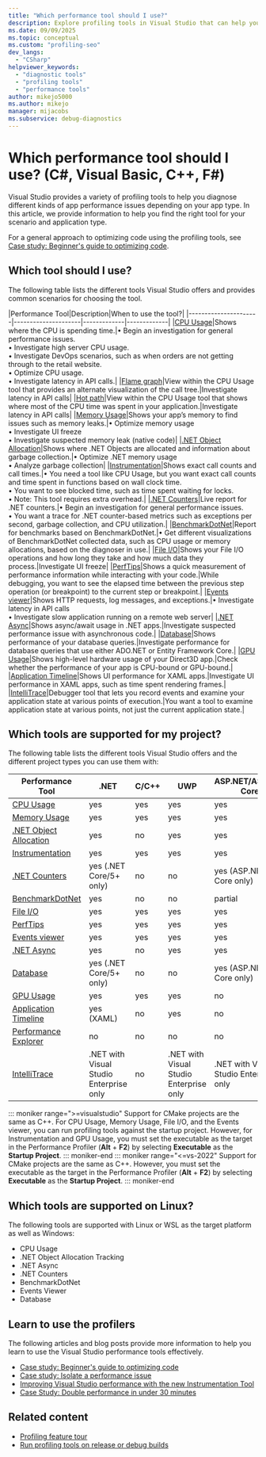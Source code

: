 ```yaml
---
title: "Which performance tool should I use?"
description: Explore profiling tools in Visual Studio that can help you diagnose different kinds of application performance issues and find the right tool for your scenario.
ms.date: 09/09/2025
ms.topic: conceptual
ms.custom: "profiling-seo"
dev_langs:
  - "CSharp"
helpviewer_keywords:
  - "diagnostic tools"
  - "profiling tools"
  - "performance tools"
author: mikejo5000
ms.author: mikejo
manager: mijacobs
ms.subservice: debug-diagnostics
---
```

# Which performance tool should I use? (C#, Visual Basic, C++, F#)

Visual Studio provides a variety of profiling tools to help you diagnose different kinds of app performance issues depending on your app type. In this article, we provide information to help you find the right tool for your scenario and application type.

For a general approach to optimizing code using the profiling tools, see [Case study: Beginner's guide to optimizing code](../profiling/optimize-code-using-profiling-tools.md).

## Which tool should I use?

The following table lists the different tools Visual Studio offers and provides common scenarios for choosing the tool.

|Performance Tool|Description|When to use the tool?|
|----------------------|---------------------|-------------|-------------|
|[CPU Usage](../profiling/beginners-guide-to-performance-profiling.md)|Shows where the CPU is spending time.|&#x2022; Begin an investigation for general performance issues.</br>&#x2022; Investigate high server CPU usage.</br>&#x2022; Investigate DevOps scenarios, such as when orders are not getting through to the retail website.</br>&#x2022; Optimize CPU usage.</br>&#x2022; Investigate latency in API calls.|
|[Flame graph](../profiling/flame-graph.md)|View within the CPU Usage tool that provides an alternate visualization of the call tree.|Investigate latency in API calls|
|[Hot path](../profiling/cpu-insights.md)|View within the CPU Usage tool that shows where most of the CPU time was spent in your application.|Investigate latency in API calls|
|[Memory Usage](../profiling/memory-usage.md)|Shows your app’s memory to find issues such as memory leaks.|&#x2022; Optimize memory usage</br>&#x2022; Investigate UI freeze</br>&#x2022; Investigate suspected memory leak (native code)|
|[.NET Object Allocation](../profiling/dotnet-alloc-tool.md)|Shows where .NET Objects are allocated and information about garbage collection.|&#x2022; Optimize .NET memory usage</br>&#x2022; Analyze garbage collection|
|[Instrumentation](../profiling/instrumentation-overview.md)|Shows exact call counts and call times.|&#x2022; You need a tool like CPU Usage, but you want exact call counts and time spent in functions based on wall clock time.</br>&#x2022; You want to see blocked time, such as time spent waiting for locks.</br>&#x2022; Note: This tool requires extra overhead.|
|[.NET Counters](../profiling/dotnet-counters-tool.md)|Live report for .NET counters.|&#x2022; Begin an investigation for general performance issues.</br>&#x2022; You want a trace for .NET counter-based metrics such as exceptions per second, garbage collection, and CPU utilization.|
|[BenchmarkDotNet](../profiling/profiling-with-benchmark-dotnet.md)|Report for benchmarks based on BenchmarkDotNet.|&#x2022; Get different visualizations of BenchmarkDotNet collected data, such as CPU usage or memory allocations, based on the diagnoser in use.|
|[File I/O](../profiling/use-file-io.md)|Shows your File I/O operations and how long they take and how much data they process.|Investigate UI freeze|
|[PerfTips](../profiling/perftips.md)|Shows a quick measurement of performance information while interacting with your code.|While debugging, you want to see the elapsed time between the previous step operation (or breakpoint) to the current step or breakpoint.|
|[Events viewer](../profiling/events-viewer.md)|Shows HTTP requests, log messages, and exceptions.|&#x2022; Investigate latency in API calls</br>&#x2022; Investigate slow application running on a remote web server|
|[.NET Async](../profiling/analyze-async.md)|Shows async/await usage in .NET apps.|Investigate suspected performance issue with asynchronous code.|
|[Database](../profiling/analyze-database.md)|Shows performance of your database queries.|Investigate performance for database queries that use either ADO.NET or Entity Framework Core.|
|[GPU Usage](./gpu-usage.md)|Shows high-level hardware usage of your Direct3D app.|Check whether the performance of your app is CPU-bound or GPU-bound.|
|[Application Timeline](../profiling/application-timeline.md)|Shows UI performance for XAML apps.|Investigate UI performance in XAML apps, such as time spent rendering frames.|
|[IntelliTrace](../debugger/intellitrace.md)|Debugger tool that lets you record events and examine your application state at various points of execution.|You want a tool to examine application state at various points, not just the current application state.|

## Which tools are supported for my project?

The following table lists the different tools Visual Studio offers and the different project types you can use them with:

|Performance Tool|.NET|C/C++|UWP|ASP.NET/ASP.NET Core|
|----------------------|-----------|--------------|-------------|-------------|
|[CPU Usage](../profiling/beginners-guide-to-performance-profiling.md)|yes|yes|yes|yes|
|[Memory Usage](../profiling/memory-usage.md)|yes|yes|yes|yes|
|[.NET Object Allocation](../profiling/dotnet-alloc-tool.md)|yes|no|yes|yes|
|[Instrumentation](../profiling/instrumentation-overview.md)|yes|yes|yes|yes|
|[.NET Counters](../profiling/dotnet-counters-tool.md)|yes (.NET Core/5+ only)|no|no|yes (ASP.NET Core only)|
|[BenchmarkDotNet](../profiling/profiling-with-benchmark-dotnet.md)|yes|no|no|partial|
|[File I/O](../profiling/use-file-io.md)|yes|yes|yes|yes|
|[PerfTips](../profiling/perftips.md)|yes|yes|yes|yes|
|[Events viewer](../profiling/events-viewer.md)|yes|yes|yes|yes|
|[.NET Async](../profiling/analyze-async.md)|yes|no|yes|yes|
|[Database](../profiling/analyze-database.md)|yes (.NET Core/5+ only)|no|no|yes (ASP.NET Core only)|
|[GPU Usage](./gpu-usage.md)|yes|yes|yes|no|
|[Application Timeline](../profiling/application-timeline.md)|yes (XAML)|no|yes|no|
|[Performance Explorer](../profiling/profiling-feature-tour.md#analyze-performance-legacy-tools)|no|no|no|no|
|[IntelliTrace](../debugger/intellitrace.md)|.NET with Visual Studio Enterprise only|no|.NET with Visual Studio Enterprise only|.NET with Visual Studio Enterprise only|

::: moniker range=">=visualstudio"
Support for CMake projects are the same as C++. For CPU Usage, Memory Usage, File I/O, and the Events viewer, you can run profiling tools against the startup project. However, for Instrumentation and GPU Usage, you must set the executable as the target in the Performance Profiler (**Alt** + **F2**) by selecting **Executable** as the **Startup Project**.
::: moniker-end
::: moniker range="<=vs-2022"
Support for CMake projects are the same as C++. However, you must set the executable as the target in the Performance Profiler (**Alt** + **F2**) by selecting **Executable** as the **Startup Project**.
::: moniker-end

## Which tools are supported on Linux?

The following tools are supported with Linux or WSL as the target platform as well as Windows:

- CPU Usage
- .NET Object Allocation Tracking
- .NET Async
- .NET Counters
- BenchmarkDotNet
- Events Viewer
- Database

## Learn to use the profilers

The following articles and blog posts provide more information to help you learn to use the Visual Studio performance tools effectively.

- [Case study: Beginner's guide to optimizing code](../profiling/optimize-code-using-profiling-tools.md)
- [Case study: Isolate a performance issue](../profiling/isolate-performance-issue.md)
- [Improving Visual Studio performance with the new Instrumentation Tool](https://devblogs.microsoft.com/visualstudio/improving-visual-studio-performance-with-the-new-instrumentation-tool/)
- [Case Study: Double performance in under 30 minutes](https://devblogs.microsoft.com/visualstudio/case-study-double-performance-in-under-30-minutes/)

## Related content

- [Profiling feature tour](../profiling/choose-performance-tool.md)
- [Run profiling tools on release or debug builds](../profiling/running-profiling-tools-with-or-without-the-debugger.md)